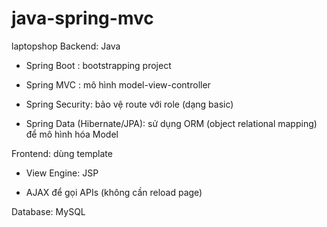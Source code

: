 # java-spring-mvc
laptopshop
Backend: Java

- Spring Boot : bootstrapping project

- Spring MVC : mô hình model-view-controller

- Spring Security: bảo vệ route với role (dạng basic)

- Spring Data (Hibernate/JPA): sử dụng ORM (object relational mapping) để mô hình hóa Model

Frontend: dùng template

- View Engine: JSP

- AJAX để gọi APIs (không cần reload page)

Database: MySQL
